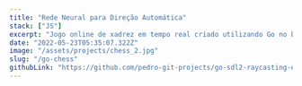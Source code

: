 ```yaml
---
title: "Rede Neural para Direção Automática"
stack: ["JS"]
excerpt: "Jogo online de xadrez em tempo real criado utilizando Go no backend e React no frotnend."
date: "2022-05-23T05:35:07.322Z"
image: "/assets/projects/chess_2.jpg"
slug: "/go-chess"
githubLink: "https://github.com/pedro-git-projects/go-sdl2-raycasting-engine"
---
```

